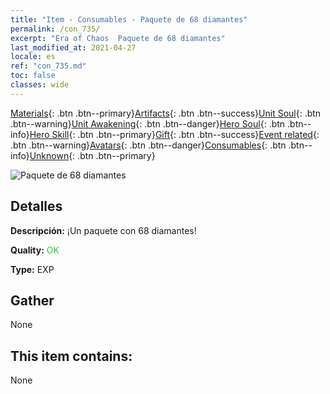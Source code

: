 ```yaml
---
title: "Item - Consumables - Paquete de 68 diamantes"
permalink: /con_735/
excerpt: "Era of Chaos  Paquete de 68 diamantes"
last_modified_at: 2021-04-27
locale: es
ref: "con_735.md"
toc: false
classes: wide
---
```

 [Materials](/ItemsES/){: .btn .btn--primary}[Artifacts](/ItemsES/Artifacts/){: .btn .btn--success}[Unit Soul](/ItemsES/UnitSoul/){: .btn .btn--warning}[Unit Awakening](/ItemsES/UnitAwakening/){: .btn .btn--danger}[Hero Soul](/ItemsES/HeroSoul/){: .btn .btn--info}[Hero Skill](/ItemsES/HeroSkill/){: .btn .btn--primary}[Gift](/ItemsES/Gift/){: .btn .btn--success}[Event related](/ItemsES/Events/){: .btn .btn--warning}[Avatars](/ItemsES/Avatars/){: .btn .btn--danger}[Consumables](/ItemsES/Consumables/){: .btn .btn--info}[Unknown](/ItemsES/Unknown/){: .btn .btn--primary}

 ![Paquete de 68 diamantes](/images/t/i_tool_30271.png)

## Detalles
 **Descripción:** ¡Un paquete con 68 diamantes!

 **Quality:** <span style="color: #32CD32">OK</span>

 **Type:** EXP

## Gather

  None

## This item contains:

  None

